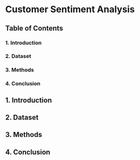 # Customer Sentiment Analysis


## <b>Table of Contents</b>
<h3> 1. Introduction<br>
<h3> 2. Dataset<br>
<h3> 3. Methods<br>
<h3> 4. Conclusion


## <b>1. Introduction </b>


## <b> 2. Dataset </b>


## <b>3. Methods </b>


## <b> 4. Conclusion </b>
